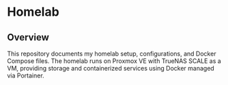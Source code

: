 # Homelab

## Overview

This repository documents my homelab setup, configurations, and Docker Compose files. The homelab runs on Proxmox VE with TrueNAS SCALE as a VM, providing storage and containerized services using Docker managed via Portainer.


